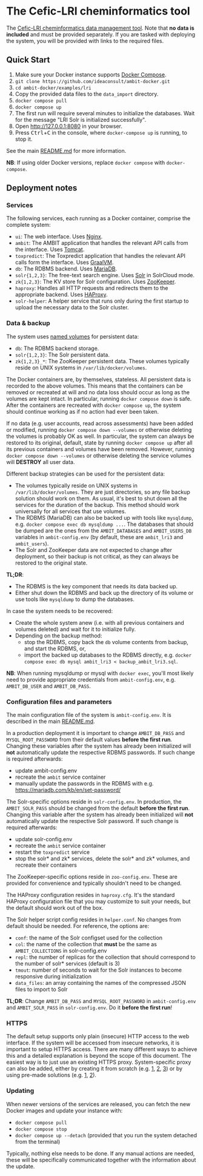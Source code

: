 # The Cefic-LRI cheminformatics tool
The [Cefic-LRI cheminformatics data management tool](http://cefic-lri.org/toolbox/ambit/). Note that **no data is included** and must be provided separately. If you are tasked with deploying the system, you will be provided with links to the required files.

## Quick Start
1. Make sure your Docker instance supports [Docker Compose](https://docs.docker.com/compose/install/).
1. `git clone https://github.com/ideaconsult/ambit-docker.git`
1. `cd ambit-docker/examples/lri`
1. Copy the provided data files to the `data_import` directory.
1. `docker compose pull`
1. `docker compose up`
1. The first run will require several minutes to initialize the databases. Wait for the message "LRI Solr is initialized successfully".
1. Open http://127.0.0.1:8080 in your browser.
1. Press <kbd>Ctrl</kbd>+<kbd>C</kbd> in the console, where `docker-compose up` is running, to stop it.

See the main [README.md](../../README.md) for more information.

**NB**: If using older Docker versions, replace `docker compose` with `docker-compose`.

## Deployment notes

### Services

The following services, each running as a Docker container, comprise the complete system:
- `ui`: The web interface. Uses [Nginx](https://www.nginx.com/).
- `ambit`: The AMBIT application that handles the relevant API calls from the interface. Uses [Tomcat](https://tomcat.apache.org/).
- `toxpredict`: The Toxpredict application that handles the relevant API calls form the interface. Uses [GraalVM](https://www.graalvm.org/).
- `db`: The RDBMS backend. Uses [MariaDB](https://mariadb.org/).
- `solr{1,2,3}`: The free-text search engine. Uses [Solr](https://solr.apache.org/) in SolrCloud mode.
- `zk{1,2,3}`: The KV store for Solr configuration. Uses [ZooKeeper](https://zookeeper.apache.org/).
- `haproxy`: Handles all HTTP requests and redirects them to the appropriate backend. Uses [HAProxy](https://www.haproxy.org/).
- `solr-helper`: A helper service that runs only during the first startup to upload the necessary data to the Solr cluster.

### Data & backup

The system uses [named volumes](https://docs.docker.com/storage/volumes/) for persistent data:
- `db`: The RDBMS backend storage.
- `solr{1,2,3}`: The Solr persistent data.
- `zk{1,2,3}_*`: The ZooKeeper persistent data.
These volumes typically reside on UNIX systems in `/var/lib/docker/volumes`.

The Docker containers are, by themselves, stateless. All persistent data is recorded to the above volumes. This means that the containers can be removed or recreated at will and no data loss should occur as long as the volumes are kept intact. In particular, running `docker compose down` is safe. After the containers are recreated with `docker compose up`, the system should continue working as if no action had ever been taken.

If no data (e.g. user accounts, read across assessments) have been added or modified, running `docker compose down --volumes` or otherwise deleting the volumes is probably OK as well. In particular, the system can always be restored to its original, default, state by running `docker compose up` after all its previous containers and volumes have been removed. However, running `docker compose down --volumes` or otherwise deleting the service volumes will **DESTROY** all user data.

Different backup strategies can be used for the persistent data:
- The volumes typically reside on UNIX systems in `/var/lib/docker/volumes`. They are just directories, so any file backup solution should work on them. As usual, it's best to shut down all the services for the duration of the backup. This method should work universally for all services that use volumes.
- The RDBMS (MariaDB) can also be backed up with tools like `mysqldump`, e.g. `docker compose exec db mysqldump ...`. The databases that should be dumped are the ones from the `AMBIT_DATABASES` and `AMBIT_USERS_DB` variables in `ambit-config.env` (by default, these are `ambit_lri3` and `ambit_users`).
- The Solr and ZooKeeper data are not expected to change after deployment, so their backup is not critical, as they can always be restored to the original state.

**TL;DR**:
- The RDBMS is the key component that needs its data backed up.
- Either shut down the RDBMS and back up the directory of its volume or use tools like `mysqldump` to dump the databases.

In case the system needs to be recovered:
- Create the whole system anew (i.e. with all previous containers and volumes deleted) and wait for it to initialize fully.
- Depending on the backup method:
  - stop the RDBMS, copy back the `db` volume contents from backup, and start the RDBMS, or,
  - import the backed up databases to the RDBMS directly, e.g. `docker compose exec db mysql ambit_lri3 < backup_ambit_lri3.sql`.

**NB**: When running mysqldump or mysql with `docker exec`, you'll most likely need to provide appropriate credentials from `ambit-config.env`, e.g. `AMBIT_DB_USER` and `AMBIT_DB_PASS`.

### Configuration files and parameters

The main configuration file of the system is `ambit-config.env`. It is described in the main [README.md](../../README.md).

In a production deployment it is important to change `AMBIT_DB_PASS` and `MYSQL_ROOT_PASSWORD` from their default values **before the first run**. Changing these variables after the system has already been initialized will **not** automatically update the respective RDBMS passwords. If such change is required afterwards:
- update ambit-config.env
- recreate the `ambit` service container
- manually update the passwords in the RDBMS with e.g. https://mariadb.com/kb/en/set-password/

The Solr-specific options reside in `solr-config.env`. In production, the `AMBIT_SOLR_PASS` should be changed from the default **before the first run**. Changing this variable after the system has already been initialized will **not** automatically update the respective Solr password. If such change is required afterwards:
- update solr-config.env
- recreate the `ambit` service container
- restart the `toxpredict` service
- stop the solr* and zk* services, delete the solr* and zk* volumes, and recreate their containers

The ZooKeeper-specific options reside in `zoo-config.env`. These are provided for convenience and typically shouldn't need to be changed.

The HAProxy configuration resides in `haproxy.cfg`. It's the standard HAProxy configuration file that you may customize to suit your needs, but the default should work out of the box.

The Solr helper script config resides in `helper.conf`. No changes from default should be needed. For reference, the options are:
- `conf`: the name of the Solr configset used for the collection
- `col`: the name of the collection that **must** be the same as `AMBIT_COLLECTIONS` in solr-config.env
- `repl`: the number of replicas for the collection that should correspond to the number of solr* services (default is 3)
- `tmout`: number of seconds to wait for the Solr instances to become responsive during initialization
- `data_files`: an array containing the names of the compressed JSON files to import to Solr

**TL;DR**: Change `AMBIT_DB_PASS` and `MYSQL_ROOT_PASSWORD` in `ambit-config.env` and `AMBIT_SOLR_PASS` in `solr-config.env`. Do it **before the first run**!

### HTTPS

The default setup supports only plain (insecure) HTTP access to the web interface. If the system will be accessed from insecure networks, it is important to setup HTTPS access. There are many different ways to achieve this and a detailed explanation is beyond the scope of this document. The easiest way is to just use an existing HTTPS proxy. System-specific proxy can also be added, either by creating it from scratch (e.g. [1](https://pentacent.medium.com/nginx-and-lets-encrypt-with-docker-in-less-than-5-minutes-b4b8a60d3a71), [2](https://mindsers.blog/post/https-using-nginx-certbot-docker/), [3](https://www.programonaut.com/setup-ssl-with-docker-nginx-and-lets-encrypt/)) or by using pre-made solutions (e.g. [1](https://github.com/SteveLTN/https-portal), [2](https://github.com/evgeniy-khist/letsencrypt-docker-compose)).

### Updating

When newer versions of the services are released, you can fetch the new Docker images and update your instance with:
- `docker compose pull`
- `docker compose stop`
- `docker compose up --detach` (provided that you run the system detached from the terminal)

Typically, nothing else needs to be done. If any manual actions are needed, these will be specifically communicated together with the information about the update.
